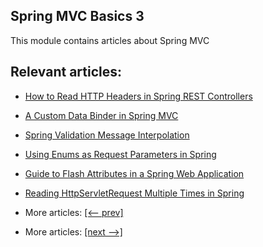 ## Spring MVC Basics 3

This module contains articles about Spring MVC

## Relevant articles:

- [How to Read HTTP Headers in Spring REST Controllers](docs/SpringMVC_RestHttpHeaders.md)
- [A Custom Data Binder in Spring MVC](docs/SpringMVC_Custom_DataBinder.md)
- [Spring Validation Message Interpolation](docs/SpringMVC_ValidationMessage_Interpolation.md)
- [Using Enums as Request Parameters in Spring]()
- [Guide to Flash Attributes in a Spring Web Application]()
- [Reading HttpServletRequest Multiple Times in Spring]()

- More articles: [[<-- prev]](../spring-mvc-basics-2/README.md)
- More articles: [[next -->]](../spring-mvc-basics-4/README.md)